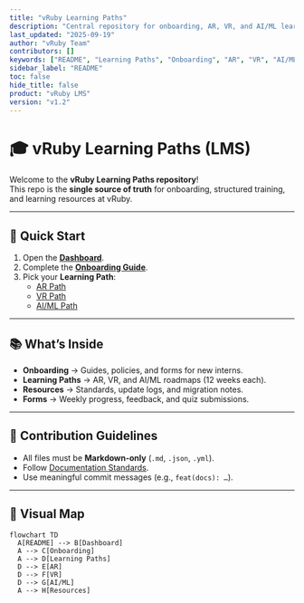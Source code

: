 ```yaml
---
title: "vRuby Learning Paths"
description: "Central repository for onboarding, AR, VR, and AI/ML learning paths at vRuby."
last_updated: "2025-09-19"
author: "vRuby Team"
contributors: []
keywords: ["README", "Learning Paths", "Onboarding", "AR", "VR", "AI/ML", "vRuby"]
sidebar_label: "README"
toc: false
hide_title: false
product: "vRuby LMS"
version: "v1.2"
---
```


# 🎓 vRuby Learning Paths (LMS)

Welcome to the **vRuby Learning Paths repository**!  
This repo is the **single source of truth** for onboarding, structured training, and learning resources at vRuby.

---

## 🚀 Quick Start
1. Open the **[Dashboard](Dashboard.md)**.  
2. Complete the **[Onboarding Guide](Onboarding/README.md)**.  
3. Pick your **Learning Path**:  
   - [AR Path](AR/README.md)  
   - [VR Path](VR/README.md)  
   - [AI/ML Path](AI/README.md)  

---

## 📚 What’s Inside
- **Onboarding** → Guides, policies, and forms for new interns.  
- **Learning Paths** → AR, VR, and AI/ML roadmaps (12 weeks each).  
- **Resources** → Standards, update logs, and migration notes.  
- **Forms** → Weekly progress, feedback, and quiz submissions.  

---

## 📝 Contribution Guidelines
- All files must be **Markdown-only** (`.md`, `.json`, `.yml`).  
- Follow [Documentation Standards](Documentation-Standards.md).  
- Use meaningful commit messages (e.g., `feat(docs): …`).  

---

## 🔄 Visual Map
```mermaid
flowchart TD
  A[README] --> B[Dashboard]
  A --> C[Onboarding]
  A --> D[Learning Paths]
  D --> E[AR]
  D --> F[VR]
  D --> G[AI/ML]
  A --> H[Resources]
```



